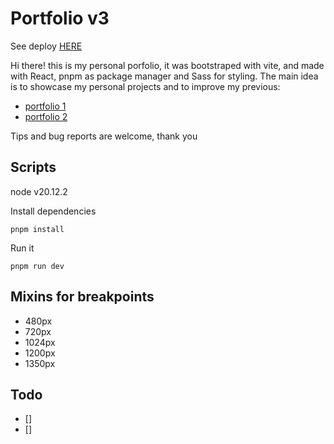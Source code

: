 # Portfolio v3

See deploy [HERE](https://franciscog98.netlify.app/)

Hi there! this is my personal porfolio, it was bootstraped with vite, and made with React, pnpm as package manager and Sass for styling. The main idea is to showcase my personal projects and to improve my previous:
- [portfolio 1](https://franciscog98.github.io/portfolio/)
- [portfolio 2](https://portfolio-franciscog98.vercel.app/)

Tips and bug reports are welcome, thank you


## Scripts

node v20.12.2

Install dependencies
```
pnpm install
```
Run it
```
pnpm run dev
```

## Mixins for breakpoints
- 480px
- 720px
- 1024px
- 1200px
- 1350px

## Todo
- [] 
- [] 

